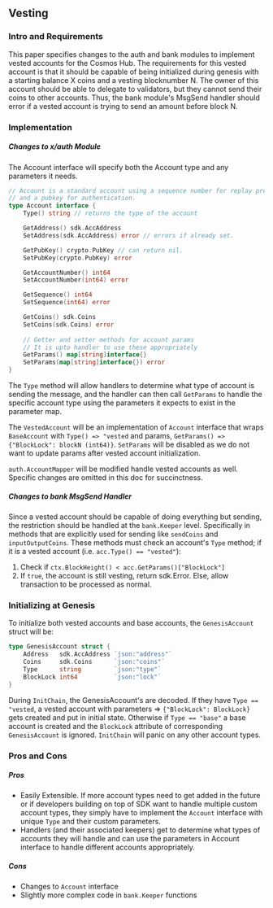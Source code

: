 ## Vesting

### Intro and Requirements

This paper specifies changes to the auth and bank modules to implement vested accounts for the Cosmos Hub. 
The requirements for this vested account is that it should be capable of being initialized during genesis with
a starting balance X coins and a vesting blocknumber N. The owner of this account should be able to delegate to validators,
but they cannot send their coins to other accounts. Thus, the bank module's MsgSend handler should error if 
a vested account is trying to send an amount before block N.

### Implementation

##### Changes to x/auth Module

The Account interface will specify both the Account type and any parameters it needs.

```go
// Account is a standard account using a sequence number for replay protection
// and a pubkey for authentication.
type Account interface {
    Type() string // returns the type of the account

	GetAddress() sdk.AccAddress
	SetAddress(sdk.AccAddress) error // errors if already set.

	GetPubKey() crypto.PubKey // can return nil.
	SetPubKey(crypto.PubKey) error

	GetAccountNumber() int64
	SetAccountNumber(int64) error

	GetSequence() int64
	SetSequence(int64) error

	GetCoins() sdk.Coins
    SetCoins(sdk.Coins) error
    
    // Getter and setter methods for account params
    // It is upto handler to use these appropriately
    GetParams() map[string]interface{}
    SetParams(map[string]interface{}) error
}
```

The `Type` method will allow handlers to determine what type of account is sending the message, and the 
handler can then call `GetParams` to handle the specific account type using the parameters it expects to 
exist in the parameter map.

The `VestedAccount` will be an implementation of `Account` interface that wraps `BaseAccount` with 
`Type() => "vested` and params, `GetParams() => {"BlockLock": blockN (int64)}`. 
`SetParams` will be disabled as we do not want to update params after vested account initialization.


`auth.AccountMapper` will be modified handle vested accounts as well. Specific changes 
are omitted in this doc for succinctness.


##### Changes to bank MsgSend Handler

Since a vested account should be capable of doing everything but sending, the restriction should be 
handled at the `bank.Keeper` level. Specifically in methods that are explicitly used for sending like 
`sendCoins` and `inputOutputCoins`. These methods must check an account's `Type` method; if it is a vested 
account (i.e. `acc.Type() == "vested"`):

1. Check if `ctx.BlockHeight() < acc.GetParams()["BlockLock"]`
2. If `true`, the account is still vesting, return sdk.Error. Else, allow transaction to be processed as normal.

### Initializing at Genesis

To initialize both vested accounts and base accounts, the `GenesisAccount` struct will be:

```go
type GenesisAccount struct {
	Address   sdk.AccAddress `json:"address"`
    Coins     sdk.Coins      `json:"coins"`
    Type      string         `json:"type"`
    BlockLock int64          `json:"lock"`
}
```

During `InitChain`, the GenesisAccount's are decoded. If they have `Type == "vested`, a vested account with parameters => 
`{"BlockLock": BlockLock}` gets created and put in initial state. Otherwise if `Type == "base"` a base account is created 
and the `BlockLock` attribute of corresponding `GenesisAccount` is ignored. `InitChain` will panic on any other account types.

### Pros and Cons

##### Pros

- Easily Extensible. If more account types need to get added in the future or if developers building on top of SDK 
want to handle multiple custom account types, they simply have to implement the `Account` interface with unique `Type` 
and their custom parameters.
- Handlers (and their associated keepers) get to determine what types of accounts they will handle and can use the parameters 
in Account interface to handle different accounts appropriately.

##### Cons

- Changes to `Account` interface
- Slightly more complex code in `bank.Keeper` functions
